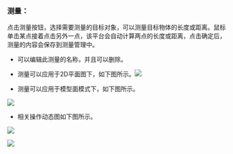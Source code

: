 ### 测量：

点击测量按钮，选择需要测量的目标对象，可以测量目标物体的长度或距离。鼠标单击某点接着点击另外一点，该平台会自动计算两点的长度或距离，点击确定后，测量的内容会保存到测量管理中。

* 可以编辑此测量的名称，并且可以删除。

* 测量可以应用于2D平面图下，如下图所示。![](https://uploader.shimo.im/f/bKb5Ebq0b5spg3Us.png!thumbnail)

* 测量可以应用于模型面模式下，如下图所示。

![](https://uploader.shimo.im/f/mpS5dr2saRkPzMJF.png!thumbnail)

* 相关操作动态图如下图所示。

![](https://uploader.shimo.im/f/e9wxCQMjpvkkeAAI.gif)

![](https://uploader.shimo.im/f/5BOROgyHX1Ev3P0O.gif)

